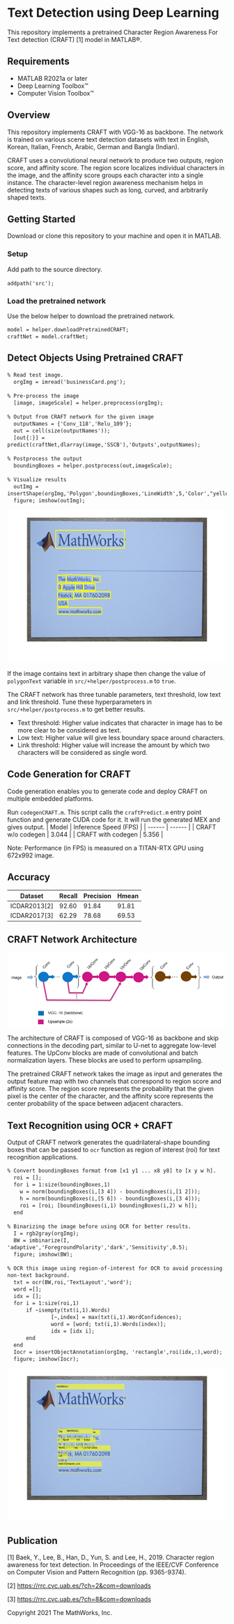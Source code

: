 # Text Detection using Deep Learning

This repository implements a pretrained Character Region Awareness For Text detection (CRAFT) [1] model in MATLAB&reg;.

Requirements
------------  

- MATLAB R2021a or later
- Deep Learning Toolbox&trade;
- Computer Vision Toolbox&trade;

Overview
--------

This repository implements CRAFT with VGG-16 as backbone. The network is trained on various scene text detection datasets with text in English, Korean, Italian, French, Arabic, German and Bangla (Indian). 

CRAFT uses a convolutional neural network to produce two outputs, region score, and affinity score. The region score localizes individual characters in the image, and the affinity score groups each character into a single instance. The character-level region awareness mechanism helps in detecting texts of various shapes such as long, curved, and arbitrarily shaped texts.

Getting Started
---------------
Download or clone this repository to your machine and open it in MATLAB.
### Setup
Add path to the source directory.

`addpath('src');`

### Load the pretrained network
Use the below helper to download the pretrained network.
```
model = helper.downloadPretrainedCRAFT;
craftNet = model.craftNet;
```

Detect Objects Using Pretrained CRAFT
---------------------------------------

```
% Read test image.
  orgImg = imread('businessCard.png');

% Pre-process the image
  [image, imageScale] = helper.preprocess(orgImg);

% Output from CRAFT network for the given image
  outputNames = {'Conv_118','Relu_109'};
  out = cell(size(outputNames'));
  [out{:}] = predict(craftNet,dlarray(image,'SSCB'),'Outputs',outputNames);
    
% Postprocess the output
  boundingBoxes = helper.postprocess(out,imageScale);
    
% Visualize results
  outImg = insertShape(orgImg,'Polygon',boundingBoxes,'LineWidth',5,'Color',"yellow");
  figure; imshow(outImg);
```

<img src="images/business_card.png" alt ="image" width="550" height="350"/>

If the image contains text in arbitrary shape then change the value of `polygonText` variable in `src/+helper/postprocess.m` to `true`.

The CRAFT network has three tunable parameters, text threshold, low text and link threshold. Tune these hyperparameters in `src/+helper/postprocess.m` to get better results. 
- Text threshold: Higher value indicates that character in image has to be more clear to be considered as text.
- Low text: Higher value will give less boundary space around characters.
- Link threshold: Higher value will increase the amount by which two characters will be considered as single word.

Code Generation for CRAFT
---------------------------------------
Code generation enables you to generate code and deploy CRAFT on multiple embedded platforms.

Run `codegenCRAFT.m`. This script calls the `craftPredict.m` entry point function and generate CUDA code for it. It will run the generated MEX and gives output.
| Model | Inference Speed (FPS) | 
| ------ | ------ | 
| CRAFT w/o codegen | 3.044 |
| CRAFT with codegen | 5.356 |

Note: Performance (in FPS) is measured on a TITAN-RTX GPU using 672x992 image.

Accuracy
---------

| Dataset | Recall | Precision  | Hmean |
| ------ | ------ | ------ | ------ |
| ICDAR2013[2] | 92.60 | 91.84 | 91.81 |
| ICDAR2017[3] | 62.29 | 78.68 | 69.53 |

CRAFT Network Architecture
--------------------------

![alt text](images/craft_architecture.PNG?raw=true)

The architecture of CRAFT is composed of VGG-16 as backbone and skip connections in the decoding part, similar to U-net to aggregate low-level features. The UpConv blocks are made of convolutional and batch normalization layers. These blocks are used to perform upsampling.

The pretrained CRAFT network takes the image as input and generates the output feature map with two channels that correspond to region score and affinity score. The region score represents the probability that the given pixel is the center of the character, and the affinity score represents the center probability of the space between adjacent characters. 

Text Recognition using OCR + CRAFT
----------------------------------

Output of CRAFT network generates the quadrilateral-shape bounding boxes that can be passed to `ocr` function as region of interest (roi) for text recognition applications.

```
% Convert boundingBoxes format from [x1 y1 ... x8 y8] to [x y w h].
  roi = [];
  for i = 1:size(boundingBoxes,1)
    w = norm(boundingBoxes(i,[3 4]) - boundingBoxes(i,[1 2]));
    h = norm(boundingBoxes(i,[5 6]) - boundingBoxes(i,[3 4]));
    roi = [roi; [boundingBoxes(i,1) boundingBoxes(i,2) w h]];
  end

% Binarizing the image before using OCR for better results.
  I = rgb2gray(orgImg);
  BW = imbinarize(I, 'adaptive','ForegroundPolarity','dark','Sensitivity',0.5);
  figure; imshow(BW);

% OCR this image using region-of-interest for OCR to avoid processing non-text background.
  txt = ocr(BW,roi,'TextLayout','word');
  word =[];
  idx = [];
  for i = 1:size(roi,1)
      if ~isempty(txt(i,1).Words)
              [~,index] = max(txt(i,1).WordConfidences);
              word = [word; txt(i,1).Words(index)];
              idx = [idx i];  
      end
  end
  Iocr = insertObjectAnnotation(orgImg, 'rectangle',roi(idx,:),word);
  figure; imshow(Iocr);
```

<img src="images/ocr_result.jpg" alt ="image" width="550" height="350"/>

Publication
-----------

[1] Baek, Y., Lee, B., Han, D., Yun, S. and Lee, H., 2019. Character region awareness for text detection. In Proceedings of the IEEE/CVF Conference on Computer Vision and Pattern Recognition (pp. 9365-9374).

[2] https://rrc.cvc.uab.es/?ch=2&com=downloads

[3] https://rrc.cvc.uab.es/?ch=8&com=downloads

Copyright 2021 The MathWorks, Inc.

